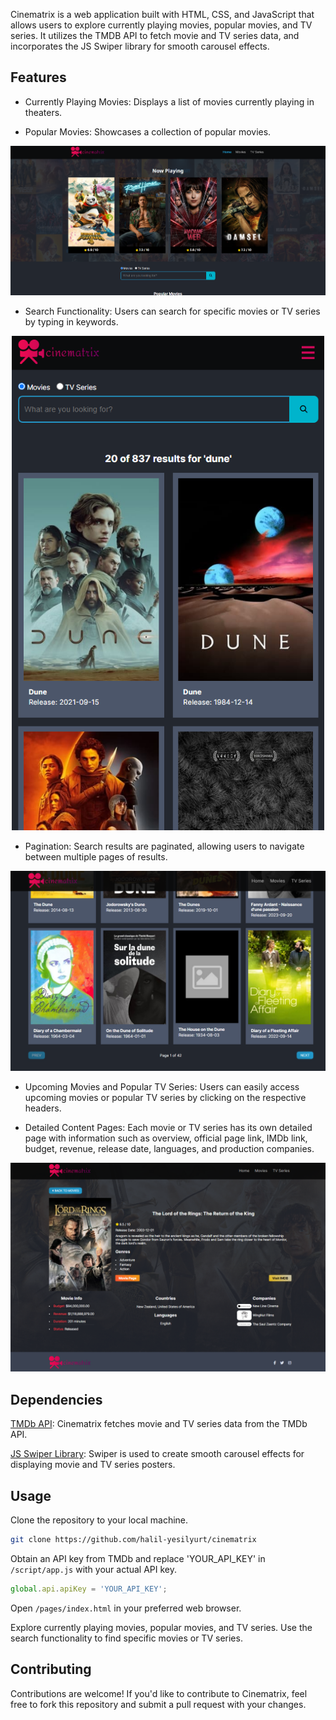 Cinematrix is a web application built with HTML, CSS, and JavaScript that allows users to explore currently playing movies, popular movies, and TV series. It utilizes the TMDB API to fetch movie and TV series data, and incorporates the JS Swiper library for smooth carousel effects.

## Features

- Currently Playing Movies: Displays a list of movies currently playing in theaters.

- Popular Movies: Showcases a collection of popular movies.

<p align="center">
    <img src="./images/screenshot4.png" alt="now playing" width="600"/>
</p>

- Search Functionality: Users can search for specific movies or TV series by typing in keywords.

<p align="center">
    <img src="./images/screenshot3.png" alt="search results page" width="500"/>
</p>

- Pagination: Search results are paginated, allowing users to navigate between multiple pages of results.

<p align="center">
    <img src="./images/screenshot2.png" alt="search pagination" width="600"/>
</p>

- Upcoming Movies and Popular TV Series: Users can easily access upcoming movies or popular TV series by clicking on the respective headers.

- Detailed Content Pages: Each movie or TV series has its own detailed page with information such as overview, official page link, IMDb link, budget, revenue, release date, languages, and production companies.

<p align="center">
    <img src="./images/screenshot1.png" alt="movie details page" width="700"/>
</p>

## Dependencies

[TMDb API](https://www.themoviedb.org/): Cinematrix fetches movie and TV series data from the TMDb API.

[JS Swiper Library](https://swiperjs.com/): Swiper is used to create smooth carousel effects for displaying movie and TV series posters.

## Usage

Clone the repository to your local machine.

```bash
git clone https://github.com/halil-yesilyurt/cinematrix
```

Obtain an API key from TMDb and replace 'YOUR_API_KEY' in `/script/app.js` with your actual API key.

```javascript
global.api.apiKey = 'YOUR_API_KEY';
```

Open `/pages/index.html` in your preferred web browser.

Explore currently playing movies, popular movies, and TV series. Use the search functionality to find specific movies or TV series.

## Contributing

Contributions are welcome! If you'd like to contribute to Cinematrix, feel free to fork this repository and submit a pull request with your changes.